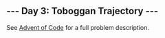 \--- Day 3: Toboggan Trajectory ---
-----------------------------

See [Advent of Code](https://adventofcode.com/2020/day/3) for a full problem description.
